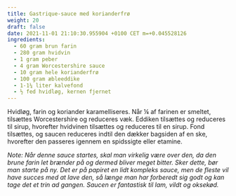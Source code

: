 ```yaml
---
title: Gastrique-sauce med korianderfrø
weight: 20
draft: false
date: 2021-11-01 21:10:30.955904 +0100 CET m=+0.045528126
ingredients:
  - 60 gram brun farin
  - 280 gram hvidvin
  - 1 gram peber
  - 4 gram Worcestershire sauce
  - 10 gram hele korianderfrø
  - 100 gram æbleeddike
  - 1-1¼ liter kalvefond
  - ½ fed hvidløg, kernen fjernet
---
```




Hvidløg, farin og koriander karamelliseres. Når ¼ af farinen er smeltet,
tilsættes Worcestershire og reduceres væk. Eddiken tilsættes og
reduceres til sirup, hvorefter hvidvinen tilsættes og reduceres til en
sirup. Fond tilsættes, og saucen reduceres indtil den dækker bagsiden af
en ske, hvorefter den passeres igennem en spidssigte eller etamine.

*Note: Når denne sauce startes, skal man virkelig være over den, da den
brune farin let brænder på og dermed bliver meget bitter. Sker dette,
bør man starte på ny. Det er på papiret en lidt kompleks sauce, men de
fleste vil have succes med at lave den, så længe man har forberedt sig
godt og kan tage det et trin ad gangen. Saucen er fantastisk til lam,
vildt og oksekød.*

